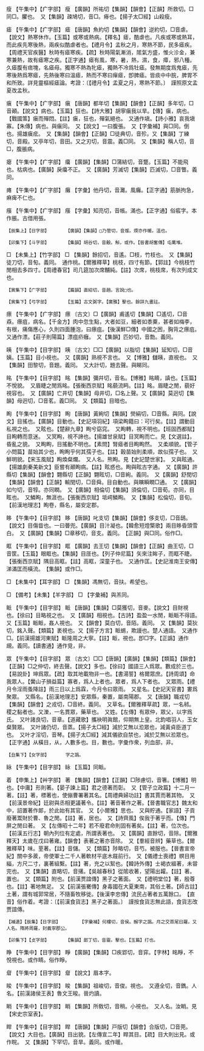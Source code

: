 <!-- { "loadSidebar": true } -->
瘦	【午集中】【疒字部】	瘦	【廣韻】所祐切【集韻】【韻會】【正韻】所救切。□同□。臞也。　又【集韻】疎鳩切，音□。瘠也。【揚子太□經】山殺瘦。

瘧	【午集中】【疒字部】	瘧	【唐韻】魚約切【集韻】【韻會】逆約切，□音虐。【說文】熱寒休作。【玉篇】或寒或熱病。【釋名】瘧，酷虐也。凡疾或寒或熱耳，而此疾先寒後熱，兩疾似酷虐者也。【禮月令】孟秋之月，寒熱不節，民多瘧疾。【周禮天官疾醫】秋時有瘧寒疾。【疏】秋時陽氣漸消，隂氣方盛，惟火沴金，兼寒兼熱，故有瘧寒之疾。【正字通】瘧有風，寒，暑，熱，濕，食，瘴，邪八種。久瘧腹有痞塊，名瘧母。獨寒不熱為牝瘧，獨熱不冷爲牡瘧。發無期度爲鬼瘧，先寒後熱爲寒瘧，先熱後寒曰溫瘧，熱而不寒曰癉瘧，卽脾瘧。皆痰中中脘，脾胃不和所致。詳見靈樞經瘧論。考證：〔【禮月令】孟夏之月，寒熱不節。〕　謹照原文孟夏改孟秋。 

瘨	【午集中】【疒字部】	瘨	【唐韻】都年切【集韻】【韻會】【正韻】多年切，□音顚。【說文】病也。【玉篇】狂也。【詩大雅】胡寧瘨我以旱。【傳】瘨，病也。【戰國策】瘨而殫悶。【註】瘨，狂也，殫氣絕也。　又通作塡。【詩小雅】哀我塡寡。【朱傳】病也。與瘨同。　又【說文】一曰腹張。　又【字彙補】與□同。倒也。揚雄瘨痃。　又【集韻】【韻會】【正韻】□徒典切，音殄。又【集韻】丁練切，音殿。又亭年切，音田。又之刃切，音震。義□同。　又【集韻】稱人切，音□，腹脹病。

瘪	【午集中】【疒字部】	癟	【廣韻】【集韻】□蒲結切，音蹩。【玉篇】不能飛也。枯病也。【廣韻】戾癟不正。　又【廣韻】芳滅切【集韻】匹滅切，□音瞥。義同。

瘫	【午集中】【疒字部】	癱	【字彙】他丹切，音灘。風癱。【正字通】筋脈拘急，痳痺不仁也。

瘬	【午集中】【疒字部】	瘬	【字彙】知亮切，音帳。滿也。【正字通】俗痮字。本作脹。古借用張。

	【辰集上】【日字部】		【廣韻】【集韻】□乃管切，音煖。煗亦作暖。溫也。

	【卯集下】【斗字部】		【集韻】胡谷切，音觳。斛，或作。【晉書胡奮傳】屯萬堆。

□	【未集上】【竹字部】	□	【集韻】餘招切，音遙。□枝，竹枝也。　又【集韻】徒刀切，音匋。義同。　通作桃。【爾雅釋草】桃枝，四寸有節。【郭註】今桃枝竹閒相去多四寸。【周禮春官】司几筵加次席黼純。【註】次席，桃枝席，有次列成文也。

	【寅集下】【广字部】		【篇韻】直紹切，音趙。言說□也。

	【寅集下】【弓字部】		【玉篇】古文弼字。【廣雅】擊也。餘詳九畫註。

瘭	【午集中】【疒字部】	瘭	〔古文〕□【廣韻】甫遙切【集韻】□遙切，□音猋。瘭疽，病名。【千金方】肉中忽生點，大者如豆，細者如黍粟，甚者如梅李，有根，痛傷應心，久則四面腫泡，曰瘭疽。【後漢鮮□傳】中國之困，胸背之瘭疽。　又通作漂。【莊子則陽篇】漂疽疥癰。　又【集韻】匹妙切，音勡。義同。

眱	【午集中】【目字部】	眱	〔古文〕□□【廣韻】以脂切【集韻】延知切，□音姨。【玉篇】目小視也。　又【廣韻】熟視不言也。　又【博雅】讎眱，直視也。　又【集韻】田黎切，音題。義同。　又大計切，題去聲。與睇同。

眳	【午集中】【目字部】	眳	【集韻】彌幷切，音名。【博雅】眳睛，謓也。【玉篇】不悅貌。　又眉睫之閒爲眳。【張衡西京賦】眳藐流眄。【註】眳，眉睫之閒，藐好視容也。　又【廣韻】亡井切【集韻】母井切，□名上聲。又【廣韻】莫迥切【集韻】母迥切，□音茗。義□同。　又【類篇】目暗也。

眴	【午集中】【目字部】	眴	【唐韻】黃絢切【集韻】熒絹切，□音縣。與同。【說文】目搖也。【廣韻】目動也。【史記項羽紀】項梁眴籍曰：可行矣。【註】謂動目私視之也。　又眩也。【楚辭九章】眴兮窈窕。　又眴轉，視不明也。【班固西都賦】目眴轉而意迷。　又冥眴，視不諦也。【揚雄甘泉賦】目冥眴而亡。見【文選註】。昏亂之貌。　又眴眴，目搖動不明也。【素問】腎瘧者目眴眴然。　又柔順貌。【管子小問篇】苗始其少也，眴眴乎何其孺子也。【註】穀苗始則柔順，故似孺子也。　又鮮明貌。【宋玉風賦】眴煥粲爛。　又人名。熊眴。見【史記楚世家】。　又與眩通。【揚雄劇秦美新文】臣嘗有顚眴病。【註】眩惑也。眴與眩古字通。　又【廣韻】許縣切【集韻】【韻會】翾縣切【正韻】翾眩切，□音絢。義同。　又【廣韻】舒閏切【集韻】【韻會】【正韻】輸閏切，□音舜。目自動也。與瞚瞬瞤□通。　又【廣韻】如勻切，音犉。亦同瞤。　又【廣韻】相倫切【集韻】須倫切，□音荀。亦同，目眩也。　又鱗眴，無涯也。【張衡西京賦】坻崿鱗眴。　又【集韻】松倫切，音旬。【前漢地理志】眴卷，縣名，屬安定郡。

眵	【午集中】【目字部】	眵	【唐韻】叱支切【集韻】【韻會】侈支切，□音鴟。【說文】目傷眥也。一曰瞢兜。【廣韻】目汁凝也。【韓愈短燈檠歌】兩目眵昏頭雪白。　又【廣韻】【集韻】□章移切，音支。義同。　【正韻】與□同。俗作□。

眶	【午集中】【目字部】	眶	【廣韻】去王切【集韻】【韻會】【正韻】曲王切，□音筐。【玉篇】眼眶也。【集韻】目厓也。【列子仲尼篇】矢來注眸子，而眶不睫。【張衡西京賦】隅目高眶。【註】高眶，深童子也。　又通作匡。【史記淮南王安傳】涕滿匡而橫流。　【集韻】或作□。

□	【未集中】【耳字部】	□	【集韻】馮無切，音扶。希望也。

□	【備考】【未集】【羊字部】	□	【字彙補】與羔同。

眽	【午集中】【目字部】	眽	【唐韻】【集韻】□莫獲切，音麥。【說文】目財視也。【徐曰】目略視之也。　又【廣韻】相視也。【古詩】盈盈一水閒，眽眽不得語。　又【玉篇】眽眽，姦人視也。　又【韻會】莫白切，音陌。義同。　又【集韻】莫狄切，銘入聲。【類篇】袤視也。又【揚子方言】眽蜴，欺謾也。楚人通語。　又通作□。【前漢揚雄河東賦】眽隆周之大寧。【註】眽，視也。卽□字。【正譌】通作覛。義同。【讀書通】通作覓，非。

眾	【午集中】【目字部】	眾	〔古文〕□□【唐韻】【廣韻】【集韻】【類篇】【韻會】【正韻】□之仲切，終去聲。【說文】多也。【徐曰】國語三人爲眾。數成於三也。【易說卦】坤爲眾。【疏】取其地載物非一也。【書湯誓】格爾眾庶。【詩周頌】命我眾人。【黌山子損益篇】寡者，爲人上者也。眾者，爲人下者也。　又眾雨。【禮月令淫雨蚤降註】雨三日以上爲霖，今月令曰眾雨。　又星名。【史記天官書】婁爲聚眾。　又縣名。【前漢地理志】安眾縣，秦置，屬南陽郡。　又【唐韻】職戎切【集韻】【韻會】之戎切，□音終。義同。　又草名。【爾雅釋草疏】眾，一名秫。稷之黏者也。又濼，一名貫眾，藥草也。　又姓。【左傳】有眾仲，眾父，以字爲氏。　又叶諸良切，音章。【道藏歌】攜袂明眞館，仰期無上皇。北鈞唱羽人，玉女粲賢眾。　又叶諸仍切，音蒸。【揚子太□經】減於艾無以涖眾也，減黃貞臣道丁也。　又叶才淫切，音琴。【揚子太□經】減其儀欲自禁也，減於艾無以涖眾也。　【正字通】从橫目，从，人數多也。目，數也。字彙作衆，列血部，非。

	【丑集下】【女字部】		字之譌。

眿	【午集中】【目字部】	眿	【玉篇】同眽。

着	【申集上】【艸字部】	著	【集韻】【韻會】【正韻】□陟慮切，音箸。【博雅】明也。【中庸】形則著。【晏子諫上篇】君之德著而彰。　又【管子立政篇】十二月一著。【註】著，標著也，使傰曹署著其名。【周禮典婦功註】書其賈而著其物。　又【前漢景帝紀】廷尉與丞相更議著令。【註】著音著作之著。【晉書職官志】魏太和中，詔置著作郞，於此始有其官。　又【小爾雅】思也。　又與貯通。【家語】子貢廢著鬻財於曹、魯之閒。【註】著，居也。　又【詩齊風】俟我于著乎而。【傳】門屏之閒曰著。　又【左傳昭十二年】若不廢君命則固有著矣。【註】著，位次也。【前漢五行志】朝內列位有定處，所謂表著也。　又【廣韻】直餘切，音除。【爾雅釋天】太歲在戊曰著雍。【韻會】表著之著亦音除。　又【羣經音辨】藥草也。【爾雅釋草】味。荎著。【註】音儲。　又【類篇】陟略切，音芍。被服也。【晉書宣帝紀】關中多蒺，帝使軍士二千人著軟材平底木屐前行。　又【儀禮士喪禮】幎目用緇，方尺二寸，裏著組繫。【註】著，充之以絮也。【韓詩外傳】士褐衣縕著，未甞完也。　又【集韻】直略切，音擆。【吳越春秋】從隂收著，望陽出糶。【註】著。置也。　又【類篇】附也。【前漢贾誼傳】黑子之著面。　又【禮明堂位】著，殷尊也。【註】著地無足。　又【前漢張騫傳】身毒國在大夏東南，其俗土著。【師古註】土著，謂有城郭常居，不隨畜牧移徙。【後漢李忠傳】流民占著者五萬餘口。　【直音】俗作着。考證：〔【前漢食貨志】黑子之著面。〕　謹按食貨志無此語，食貨志改贾誼傳。 

	【補遺】【辰集】【日字部】		【字彙補】何樓切，音侯。睺字之譌。月之交首尾曰羅。又人名。隋將周羅，封義寧郡公。

	【卯集下】【攴字部】		【集韻】郞丁切，音靈。擊也。【玉篇】打也。

睁	【午集中】【目字部】	睜	【廣韻】【集韻】□疾郢切，音穽。【字林】眳睜，不悅視也。或作睛。俗作睜。

睂	【午集中】【目字部】	睂	【說文】眉本字。

睃	【午集中】【目字部】	睃	【集韻】祖峻切，音俊。視也。　又遵全切，音鐫。人名。【前漢諸侯王表】魯文王睃。晉灼讀。

睄	【午集中】【目字部】	睄	【集韻】所敎切，音稍。小視也。　又人名。汝睄。見【宋史宗室表】。

睅	【午集中】【目字部】	睅	【唐韻】【集韻】戸版切【韻會】合版切，□音莞。【說文】大目也。【廣韻】目出貌。【左傳宣二年】睅其目。【疏】目大則出見。或作睆。　又【集韻】下罕切，音旱。義同。或作暖。

